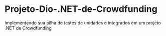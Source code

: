 # Projeto-Dio-.NET-de-Crowdfunding
Implementando sua pilha de testes de unidades e integrados em um projeto .NET de Crowdfunding
